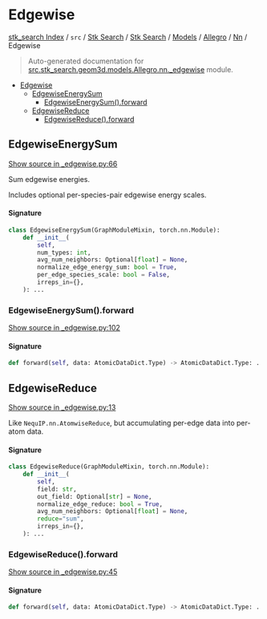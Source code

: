 # Edgewise

[stk_search Index](../../../../../../README.md#stk_search-index) / `src` / [Stk Search](../../../../index.md#stk-search) / [Stk Search](../../../../index.md#stk-search) / [Models](../../index.md#models) / [Allegro](../index.md#allegro) / [Nn](./index.md#nn) / Edgewise

> Auto-generated documentation for [src.stk_search.geom3d.models.Allegro.nn._edgewise](https://github.com/mohammedazzouzi15/STK_search/blob/main/src/stk_search/geom3d/models/Allegro/nn/_edgewise.py) module.

- [Edgewise](#edgewise)
  - [EdgewiseEnergySum](#edgewiseenergysum)
    - [EdgewiseEnergySum().forward](#edgewiseenergysum()forward)
  - [EdgewiseReduce](#edgewisereduce)
    - [EdgewiseReduce().forward](#edgewisereduce()forward)

## EdgewiseEnergySum

[Show source in _edgewise.py:66](https://github.com/mohammedazzouzi15/STK_search/blob/main/src/stk_search/geom3d/models/Allegro/nn/_edgewise.py#L66)

Sum edgewise energies.

Includes optional per-species-pair edgewise energy scales.

#### Signature

```python
class EdgewiseEnergySum(GraphModuleMixin, torch.nn.Module):
    def __init__(
        self,
        num_types: int,
        avg_num_neighbors: Optional[float] = None,
        normalize_edge_energy_sum: bool = True,
        per_edge_species_scale: bool = False,
        irreps_in={},
    ): ...
```

### EdgewiseEnergySum().forward

[Show source in _edgewise.py:102](https://github.com/mohammedazzouzi15/STK_search/blob/main/src/stk_search/geom3d/models/Allegro/nn/_edgewise.py#L102)

#### Signature

```python
def forward(self, data: AtomicDataDict.Type) -> AtomicDataDict.Type: ...
```



## EdgewiseReduce

[Show source in _edgewise.py:13](https://github.com/mohammedazzouzi15/STK_search/blob/main/src/stk_search/geom3d/models/Allegro/nn/_edgewise.py#L13)

Like ``NequIP.nn.AtomwiseReduce``, but accumulating per-edge data into per-atom data.

#### Signature

```python
class EdgewiseReduce(GraphModuleMixin, torch.nn.Module):
    def __init__(
        self,
        field: str,
        out_field: Optional[str] = None,
        normalize_edge_reduce: bool = True,
        avg_num_neighbors: Optional[float] = None,
        reduce="sum",
        irreps_in={},
    ): ...
```

### EdgewiseReduce().forward

[Show source in _edgewise.py:45](https://github.com/mohammedazzouzi15/STK_search/blob/main/src/stk_search/geom3d/models/Allegro/nn/_edgewise.py#L45)

#### Signature

```python
def forward(self, data: AtomicDataDict.Type) -> AtomicDataDict.Type: ...
```